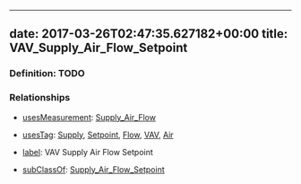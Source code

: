 
---
date: 2017-03-26T02:47:35.627182+00:00
title: VAV_Supply_Air_Flow_Setpoint
---
### Definition: TODO

### Relationships

* [usesMeasurement](https://brickschema.org/schema/1.0/BrickFrame#usesMeasurement): [Supply_Air_Flow](https://brickschema.org/schema/1.0/Brick#Supply_Air_Flow)

* [usesTag](https://brickschema.org/schema/1.0/BrickFrame#usesTag): [Supply](https://brickschema.org/schema/1.0/BrickTag#Supply), [Setpoint](https://brickschema.org/schema/1.0/BrickTag#Setpoint), [Flow](https://brickschema.org/schema/1.0/BrickTag#Flow), [VAV](https://brickschema.org/schema/1.0/BrickTag#VAV), [Air](https://brickschema.org/schema/1.0/BrickTag#Air)

* [label](http://www.w3.org/2000/01/rdf-schema#label): VAV Supply Air Flow Setpoint

* [subClassOf](http://www.w3.org/2000/01/rdf-schema#subClassOf): [Supply_Air_Flow_Setpoint](https://brickschema.org/schema/1.0/Brick#Supply_Air_Flow_Setpoint)
